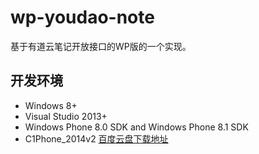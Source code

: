 # wp-youdao-note
基于有道云笔记开放接口的WP版的一个实现。

## 开发环境

- Windows 8+
- Visual Studio 2013+
- Windows Phone 8.0 SDK and Windows Phone 8.1 SDK
- C1Phone_2014v2 [百度云盘下载地址](http://pan.baidu.com/s/1pJuVs4z)
